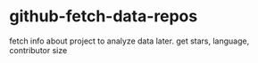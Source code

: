 # github-fetch-data-repos
fetch info about project to analyze data later. get stars, language, contributor size
